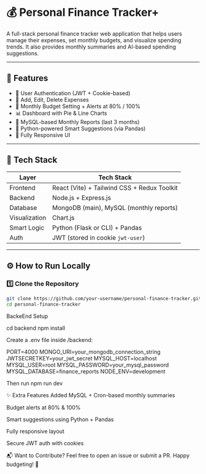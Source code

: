 # 💰 Personal Finance Tracker+

A full-stack personal finance tracker web application that helps users manage their expenses, set monthly budgets, and visualize spending trends. It also provides monthly summaries and AI-based spending suggestions.

---

## 🚀 Features

- 🔐 User Authentication (JWT + Cookie-based)
- 💸 Add, Edit, Delete Expenses
- 📆 Monthly Budget Setting + Alerts at 80% / 100%
- 📊 Dashboard with Pie & Line Charts
- 🧾 MySQL-based Monthly Reports (last 3 months)
- 🤖 Python-powered Smart Suggestions (via Pandas)
- 📱 Fully Responsive UI

---

## 📁 Tech Stack

| Layer         | Tech Stack                                  |
| ------------- | ------------------------------------------- |
| Frontend      | React (Vite) + Tailwind CSS + Redux Toolkit |
| Backend       | Node.js + Express.js                        |
| Database      | MongoDB (main), MySQL (monthly reports)     |
| Visualization | Chart.js                                    |
| Smart Logic   | Python (Flask or CLI) + Pandas              |
| Auth          | JWT (stored in cookie `jwt-user`)           |

---

## ⚙️ How to Run Locally

### 1️⃣ Clone the Repository

```bash
git clone https://github.com/your-username/personal-finance-tracker.git
cd personal-finance-tracker

```

BackeEnd Setup

cd backend
npm install

Create a .env file inside /backend:

PORT=4000
MONGO_URI=your_mongodb_connection_string
JWTSECRETKEY=your_jwt_secret
MYSQL_HOST=localhost
MYSQL_USER=root
MYSQL_PASSWORD=your_mysql_password
MYSQL_DATABASE=finance_reports
NODE_ENV=development

Then run npm run dev

✨ Extra Features Added
MySQL + Cron-based monthly summaries

Budget alerts at 80% & 100%

Smart suggestions using Python + Pandas

Fully responsive layout

Secure JWT auth with cookies

📬 Want to Contribute?
Feel free to open an issue or submit a PR. Happy budgeting! 💸
